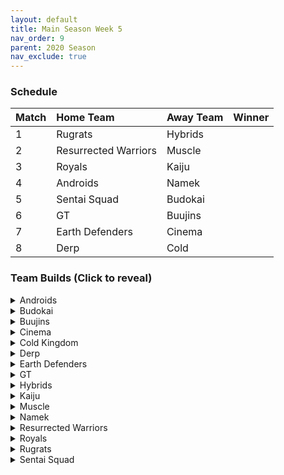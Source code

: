 ```yaml
---
layout: default
title: Main Season Week 5
nav_order: 9
parent: 2020 Season
nav_exclude: true
---
```

### Schedule

|Match          |  Home Team            | Away Team        | Winner          |
| :-------------| :---------------------| :----------------| :---------------|
| 1             | Rugrats               | Hybrids          |                 |
| 2             | Resurrected Warriors  | Muscle           |                 |
| 3             | Royals                | Kaiju            |                 |
| 4             | Androids              | Namek            |                 |
| 5             | Sentai Squad          | Budokai          |                 |
| 6             | GT                    | Buujins          |                 |
| 7             | Earth Defenders       | Cinema           |                 | 
| 8             | Derp                  | Cold             |                 |


### Team Builds (Click to reveal)

<details>
  <summary>Androids</summary>
  
* Weekly Bench: Cell
* Boost Store: None
*  16
    * Attack +2, Defense -1 (1)
    * Dende's Healing (2)
    * Serious (1)
    * Quick Fast Attack (1)
    * Light Body (1)
    * Master Throw (1)
    * Trunks AI
* 17
    * Costume 2
    * Super +2, Ki -1 (1)
    * Dende's Healing (2)
    * Launch's Support (2)
    * Fighting Spirit (1)
    * Serious (1)
    * Gohan AI
* Android 19
    * Defense +2 (2)
    * Latent Energy (1)
    * Light Body (1)
    * Power of Rage (2)
    * Master Throw (1)
    * Yaj AI
* Super 17:
    * Ki + 1 (1)
    * Quick Fast Attack (1)
    * Indignation (1)
    * Savior (1)
    * Fighting Spirit (1)
    * Launch's Support (2)
    * Yaj AI

</details>

<details>
  <summary>Budokai</summary>

* Home Map: Planet Namek
* Music: Boss Battle Rock
* FA Bench: N/A for 2020 season
* Weekly bench: Kid Goku
* Boosts: N/A

* Nam
    * Defense +2 (2)
    * Latent Energy (1)
    * Quick Fast Attack (1)
    * Combo Master (1)
    * Dende's Healing (2)
    * Gohan AI

* End Goku (SSJ)
    * Super +1 (1)
    * Fighting Spirit (1)
    * Indignation (1)
    * Savior (1)
    * Light Body (1)
    * Launch's Support (2)
    * Broly's Ring (Limiter)
    * Ginyu AI

* Cyborg Tao
    * Ki +2/Super -1 (1)
    * Serious (1)
    * Light Body (1)
    * Combomaster (1)
    * Savior (1)
    * Power of Rage (2)
    * Cell AI

* Early Goku
    * Ki +1 (1)
    * Fighting Spirit (1)
    * Indignation (1)
    * Power of Rage (2)
    * Dende's Healing (2)
    * Goku AI


</details>

<details>
  <summary>Buujins</summary>

* Benched: Majin Buu
* Majuub
    * Attack +1 (1)
    * Serious! (1)
    * Quick Fast Attack (1)
    * Indignation! (1)
    * Fighting Spirit (1)
    * Combo Master (1)
    * Light Body (1)
    * Ginyu AI
* Super Buu
    * Attack +2 Defense -1 (1)
    * Serious! (1)
    * Quick Fast Attack (1)
    * Dende's Healing (2)
    * Master Throw (1)
    * Latent Energy (1)
    * Trunks AI

* Kid Buu
    * Defense +3 Attack -1 (2)
    * Launch's Support (2)
    * Indignation! (1)
    * Fighting Spirit! (1)
    * Savior (1)
    * Ginyu AI

* Evil Buu
    * Defense +2 (2)
    * Dende's Healing (2)
    * Latent Energy! (1)
    * Launch's Support (2)
    * Ginyu AI

</details>

<details>
  <summary>Cinema</summary>
  
 * Weekly Bench: Gogeta
 * Zangya
    *  Attack +1 (1)
    * Master Blast (1)
    * Dragon Spirit (2)
    * Exquisite Skill (1)
    * Hatred of Saiyans (1)
    * Latent Energy! (1)
    * Chiaotzu AI
 
 * Turles
    * Defense +3 Attack -1 (2)
    * Dende's Healing (2)
    * Fighting Spirit! (1)
    * Indignation! (1)
    * Serious! (1)
    * Chiaotzu AI
 
 * Fasha
    * Defense +2 (2)
    * Eternal Life (4)
    * Quick Fast Attack (1)
    * Trunks AI
 
 * Garlic Jr.
    * Ki +1 (1)
    * Launch's Support (2)
    * Dende's Healing (2)
    * Exquisite Skill (1)
    * Latent Energy! (1)
    * Broly's Ring (Limiter)
    * Tien AI


</details>

<details>
  <summary>Cold Kingdom </summary>
  
* Bench: King Cold

* 1st Form Freeza
    * Defense +3 Attack -1(2)
    * Launches Support(2)
    * Indignation(1)
    * Light Body(1)
    * QFA(1)
    * Trunks AI

* Recoome
    * Costume 2
    * Super +1(1)
    * KSA(2)
    * Savior(1)
    * Light Body(1)
    * Fighting Spirit(1)
    * Master Throw(1)
    * Majin Buu AI

* First Form Cooler
    * Costume 2
    * Super +2 Ki -1(1)
    * Launches Support(2)
    * Fighting Spirit(1)
    * QFA(1)
    * Savior(1)
    * Indignation(1)
    * Broly’s Ring(Free)
    * Yajirobe AI

* Meta Cooler
    * Defense +2(2)
    * Serious(1)
    * Dende’s Healing(2)
    * Tension Up(2)
    * Trunks AI
</details>

<details>
  <summary>Derp</summary>
  
* Weekly Bench: Salza 
*  Kibito
    * Attack +2, Defense -1 (1)
    * Fighting spirit (1)
    * Serious (1)
    * Quick Fast Attack (1)
    * Light Body (1)
    * Dendes Healing (2)
    * Cell AI
* Devilman
    * Super +1 (1)
    * Power of Rage (2)
    * Indignation (1)
    * Savior (1)
    * Launch support (2)
    * Yajirobe AI
* Android 20
    * Attack +1 (1)
    * High tension (3)
    * Master Throw (1)
    * Launch support (2)
    * Goku AI
* Hercule
    * Ki +2 Super -1 (1)
    * Savior (1)
    * Dragon power (3)
    * Indignation (1)
    * Fighting Spirit (1)
    * Tien AI

</details>

<details>
  <summary>Earth Defenders</summary>
  
* Weekly Bench: Tien
* Boost Store: None
*  Yamcha
    * Defense +3 Attack -1 (2)
    * Dragon Power (3)
    * Latent Energy (1)
    * Quick Fast Attack (1)
    * Tien AI
* SSJ1 Mid Vegeta
    * Attack +1 (1)
    * Dende's Healing (2)
    * Fighting Spirit (1)
    * Serious (1)
    * Power of Rage (2)
    * Limiter (Free)
    * Piccolo AI
* Base Mid Goku
    * Super +2 Ki -1 (1)
    * Kibito's Secret Art (2)
    * Savior (1)
    * Indignation (1)
    * Launch's Support (2)
    * Tien AI
* Krillin
    * Attack +2 Defense -1 (1)
    * Dende's Healing (2)
    * Indomitable Fighting Spirit (2)
    * Serious (1)
    * Quick Fast Attack (1)
    * Majin Buu AI

</details>

<details>
  <summary>GT</summary>
  
* Weekly Bench: Pan
* Boost Store: None
*  Syn Shenron
    * Ki 1
    * Fighting Spirit
    * Master blast
    * High Tension
    * Latent Energy
    * Broly's Ring
    * Vegeta AI
* Super Baby 1
    * Attack 1
    * Serious
    * Dende's Healing
    * Dragon Spirit
    * Savior
    * Ginyu AI
* GT Goku (ssj3)
    * Attack +2, Def -1
    * Serious
    * QFA
    * Power of Rage
    * Dende's Healing
    * Broly's Ring
    * Broly AI
* Ssj4 Vegeta
    * Ki +2, Super -1
    * Indignation
    * Savior
    * Eternal Life
    * Broly's ring
    * Frieza AI

</details>

<details>
  <summary>Hybrids</summary>
  
* Weekly Bench: Sword Trunks
* Boost Store: None
*  Ultimate Gohan
    * Attack +1 (1)
    * Serious (1)
    * Quick Fast Attack (1)
    * Eternal Life (4)
    * Majin Buu AI
* Teen Gohan (SSJ)
    * Costume 2
    * Super +2, Ki -1 (1)
    * Indignation (1)
    * Fighting spirit (1)
    * Launch’s Support (2)
    * Dende's Healing (2)
    * Chiaotzu AI
* Kid Gohan
    * Costume 2
    * Defense +3, Attack -1 (2)
    * Latent energy (1)
    * Serious (1)
    * QFA (1)
    * Dendes healing (2)
    * Trunks AI
* Future Gohan (SSJ)
    * Ki + 1 (1)
    * Fighting Spirit (1)
    * Latent Energy (1)
    * Indignation (1)
    * Savior (1)
    * Kibito's Secret Art (2)
    * Frieza AI

</details>

<details>
  <summary>Kaiju</summary>
  
* Weekly Bench: Nappa
* Boost Store: None
* Bardock
    * Attack +2, Defense -1 (1)
    * Serious (1)
    * Indignation (1)
    * Dende’s Healing (2)
    * Light Body (1)
    * Combo master (1)
    * Majin Buu AI
* Raditz
    * Attack +1 (1)
    * Fighting spirit (1)
    * Quick fast attack (1)
    * Dragon Power (3)
    * Light body(1)
    * Trunks AI
* King vegeta
    * Defense +2 (2)
    * Savior (1)
    * Eternal life (4)
    * Yajirobe AI
* Scouter Vegeta
    * Super +1 (1)
    * Indignation (1)
    * Serious (1)
    * Launch's support (2)
    * Power of rage (2)
    * Tien AI

</details>

<details>
  <summary>Muscle</summary>
  
* Weekly Bench: Broly
* Boost Store: None
*  Roshi
    * Atk +1 (1)
    * Dragon Power (3)
    * Dragon Spirit (2)
    * Light Body (1)
    * Ginyu AI
* SSJ Trunks
    * Super +2, Ki -1 (1)
    * Indignation (1)
    * Launch's Support (2)
    * Savior (1)
    * Fighting Spirit (1)
    * Serious (1)
    * Tien AI
* Android 13
    * Super +1 (1)
    * Tension Up (2)
    * Dende's Healing (2)
    * Fighting spirit (1)
    * Savior (1)
    * Frieza AI
* Bojack
    * Def +2 (2)
    * Eternal Life (4)
    * Latent Energy (1)
    * Yaj AI

</details>

<details>
  <summary>Namek</summary>
  
* Weekly Bench: Nuova
* Boost Store: None
* Tambourine
    * Costume 2
    * Attack +2, Defense -1 
    * Dende's Healing
    * Power of Rage 
    * Serious 
    * Latent Energy
    * Trunks AI
* Nail
    * Attack+1
    * Serious
    * Fighting Spirit
    * Light Body
    * Savior
    * Launch's Support
    * Majin Buu AI
* King Piccolo
    * Costume 2
    * Ki+1
    * Dende's Healing
    * Kibito's Secret Art
    * Indignation
    * Savior
    * Ginyu AI
* Late Piccolo
    * Late Piccolo
    * Eternal Life
    * Quick Fast Attack
    * Trunks AI

</details>

<details>
  <summary>Resurrected Warriors</summary>
  
* Weekly Bench: Videl
* Boost Store: None
*  Android 18
    * Costume 3
    * ~~Defense +2 (2)~~
    * Latent (1)
    * Serious (1)
    * Dende's (2)
    * Qfa (1)
    * Trunks AI
* Eighter
    * Costume 1
    * Defence +3 Attack down 1 (2)
    * Launch Support (2)
    * Light Body (1)
    * Indigniation (1)
    * Fighting Spirit (1)
    * Cell AI
* Early Piccolo
    * Costume 1
    * Defense +2 Attack -1 (1)
    * Eternal Life (4)
    * Indignation (1)
    * Light Body (1)
    * Chiaotzu AI
* End Vegeta (SSJ)
    * Costume 2
    * Attack +2 Defense -1 (1)
    * Serious (1)
    * Rush Blast 3 (3)
    * Fighting Spirit (1)
    * QFA (1)
    * Chiaotzu AI

</details>


<details>
  <summary>Royals</summary>
  
* Weekly Bench: Slug
* Boost Store: None
*  Majin Vegeta
    * Attack +2, Defense -1 (1)
    * Serious! (1)
    * Latent Energy! (1)
    * Eternal Life (4)
    * Chiaotzu AI
* Dabura
    * Attack +1 (1)
    * Serious (1)
    * Quick-Fast Attack (1)
    * Fighting Spirit! (1)
    * Master Blast (1)
    * Launch's Support (2)
    * Default AI
* Mecha Frieza
    * Ki +2 Super -1 (1)
    * Dende's Healing (2)
    * Savior (1)
    * Launch's Support (2)
    * Indignation! (1)
    * Default AI
* Pilaf Machine
    * Super +2 Ki -1(1)
    * Savior (1)
    * Dende's Healing (2)
    * High Tension (3)
    * Broly's Ring (Limiter)
    * Ginyu AI

</details>

<details>
  <summary>Rugrats</summary>
  
* Weekly Bench: Saibaman
* Boost Store: None
*  Goten (SSJ): Costume 1
    * Defense +1 (1)
    * Latent Energy (1)
    * Indignation (1)
    * Launch's Support (2)
    * Quick Fast Attack (1)
    * Serious (1)
    * Chaiotzu AI
* Trunks (base): Costume 1
    * Attack +2 Defense -1 (1)
    * Latent Energy (1)
    * Fighting Spirit (1)
    * Kibito's Secret Art (2)
    * Dende's Healing (2)
    * Broly's Ring (free)
    * Chaiotzu AI
* Cell Jr.: Costume 1
    * Defense +2 Attack -1 (1)
    * Fighting Spirit (1)
    * Light Body (1)
    * Dende's Healing (2)
    * Power of Rage (2)
    * Broly AI
* Arale
    * Super +1 (1)
    * Savior (1)
    * Light body (1)
    * Tension Up (2)
    * Power of Rage (2)
    * Yajirobe AI

</details>

<details>
  <summary>Sentai Squad</summary>
  
* Note - Burter’s Power of Rage was randomly removed due to there being 3 Power of Rages
* Note - Saiyaman’s Savior was randomly removed due to there being 3 Saviors
* Weekly Bench: Ginyu 
* Boost Store: None
*  Saiyawoman
    * Costume 2
    * Attack +1 (1)
    * Power of Rage (2)
    * Launch's Support (2)
    * Indignation (1)
    * QFA (1)
    * Gohan AI
* Saiyaman
    * Costume 2
    * Ki +1 (1)
    * Unleash Ki (1)
    * Launch's Support (2)
    * Light Body (1)
    * Serious (1)
    * ~~Savior (1)~~ (Removed)
    * Tien AI
* Jeice
    * Costume 1
    * Super +2 Ki -1 (1)
    * Power of Rage (2)
    * Kibito’s Secret Art (2)
    * Light Body (1)
    * Savior (1)
    * Frieza AI
* Burter
    * Costume 1
    * Defense +2 (2)
    * ~~Power of Rage (2)~~ (Removed)
    * Indignation (1)
    * Combo Master (1)
    * Savior(2)
    * Yajirobe AI

</details>
